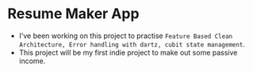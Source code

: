 # Resume Maker App

* I've been working on this project to practise `Feature Based Clean Architecture, Error handling with dartz, cubit state management`.
* This project will be my first indie project to make out some passive income.
